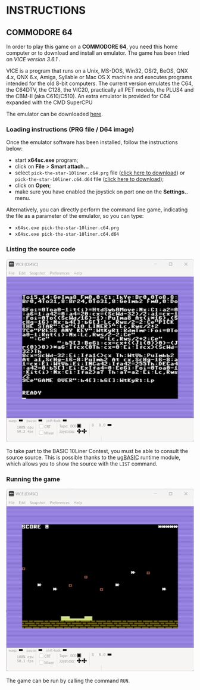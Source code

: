 # INSTRUCTIONS

## COMMODORE 64

In order to play this game on a **COMMODORE 64**, you need this home computer or to download and install an emulator. The game has been tried on *VICE version 3.6.1* .

VICE is a program that runs on a Unix, MS-DOS, Win32, OS/2, BeOS, QNX 4.x, QNX 6.x, Amiga, Syllable or Mac OS X machine and executes programs intended for the old 8-bit computers. The current version emulates the C64, the C64DTV, the C128, the VIC20, practically all PET models, the PLUS4 and the CBM-II (aka C610/C510). An extra emulator is provided for C64 expanded with the CMD SuperCPU

The emulator can be downloaded [here](https://vice-emu.sourceforge.io/).

### Loading instructions (PRG file / D64 image)

Once the emulator software has been installed, follow the instructions below:
 - start **x64sc.exe** program;
 - click on **File** > **Smart attach...**
 - select <code>pick-the-star-10liner.c64.prg</code> file ([click here to download](https://spotlessmind1975.itch.io/pick-the-star-10liner)) or <code>pick-the-star-10liner.c64.d64</code> file ([click here to download](https://spotlessmind1975.itch.io/pick-the-star-10liner));
 - click on **Open**;
 - make sure you have enabled the joystick on port one on the **Settings..** menu.

Alternatively, you can directly perform the command line game, indicating the file as a parameter of the emulator, so you can type:
 - <code>x64sc.exe pick-the-star-10liner.c64.prg</code>
 - <code>x64sc.exe pick-the-star-10liner.c64.d64</code>

### Listing the source code

![example of source listing](../pictures/c64-listing.png)

To take part to the BASIC 10Liner Contest, you must be able to consult the source source. This is possible thanks to the [ugBASIC](https://ugbasic.iwashere.eu) runtime module, which allows you to show the source with the `LIST` command.

### Running the game

![example of running](../pictures/c64-game.png)

The game can be run by calling the command `RUN`.
